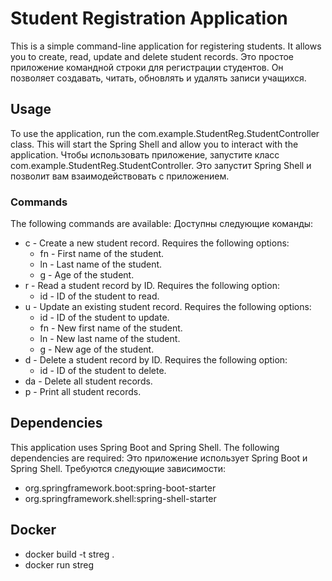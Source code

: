 # Student Registration Application

This is a simple command-line application for registering students. It allows you to create, read, update and delete student records.
Это простое приложение командной строки для регистрации студентов. Он позволяет создавать, читать, обновлять и удалять записи учащихся.
## Usage

To use the application, run the com.example.StudentReg.StudentController class. This will start the Spring Shell and allow you to interact with the application.
Чтобы использовать приложение, запустите класс com.example.StudentReg.StudentController. Это запустит Spring Shell и позволит вам взаимодействовать с приложением.
### Commands

The following commands are available:
Доступны следующие команды:

- c - Create a new student record. Requires the following options:
    - fn - First name of the student.
    - ln - Last name of the student.
    - g - Age of the student.
- r - Read a student record by ID. Requires the following option:
    - id - ID of the student to read.
- u - Update an existing student record. Requires the following options:
    - id - ID of the student to update.
    - fn - New first name of the student.
    - ln - New last name of the student.
    - g - New age of the student.
- d - Delete a student record by ID. Requires the following option:
    - id - ID of the student to delete.
- da - Delete all student records.
- p - Print all student records.

## Dependencies

This application uses Spring Boot and Spring Shell. The following dependencies are required:
Это приложение использует Spring Boot и Spring Shell. Требуются следующие зависимости:


- org.springframework.boot:spring-boot-starter
- org.springframework.shell:spring-shell-starter

## Docker

-  docker build -t streg .
-  docker run  streg 